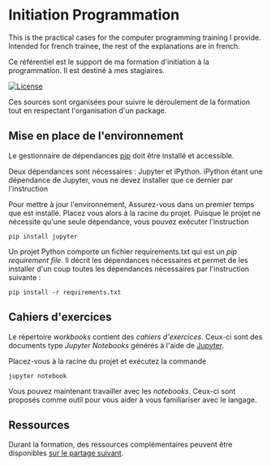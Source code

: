 # Initiation Programmation

This is the practical cases for the computer programming training I provide.
Intended for french trainee, the rest of the explanations are in french.

Ce référentiel est le support de ma formation d'initiation à la programmation.
Il est destiné à mes stagiaires.

[![License](https://img.shields.io/github/license/darko-itpro/training-python.svg?style=plastic)](https://github.com/darko-itpro/initiation-programmation/blob/master/LICENSE)

Ces sources sont organisées pour suivre le déroulement de la formation tout en
respectant l'organisation d'un package.

## Mise en place de l'environnement
Le gestionnaire de dépendances [pip](https://pypi.python.org/pypi/pip) doit être
installé et accessible.

Deux dépendances sont nécessaires : Jupyter et iPython. iPython étant une
dépendance de Jupyter, vous ne devez installer que ce dernier par l'instruction

Pour mettre à jour l'environnement, Assurez-vous dans un premier temps que
est installé. Placez vous alors à la
racine du projet. Puisque le projet ne nécessite qu'une seule dépendance, vous
pouvez exécuter l'instruction

```
pip install jupyter
```
Un projet Python comporte un fichier requirements.txt qui est un *pip
requirement file*. Il décrit les dépendances nécessaires et permet de les
installer d'un coup toutes les dépendances nécessaires par l'instruction
suivante :

```
pip install -r requirements.txt
```

## Cahiers d'exercices
Le répertoire *workbooks* contient des *cahiers d'exercices*. Ceux-ci sont
des documents type *Jupyter Notebooks* générés à l'aide de
[Jupyter](http://jupyter.org/).
 
Placez-vous à la racine du projet et exécutez la commande

```
jupyter notebook
```

Vous pouvez maintenant travailler avec les *notebooks*. Ceux-ci sont proposés
comme outil pour vous aider à vous familiariser avec le langage.

## Ressources

Durant la formation, des ressources complémentaires peuvent être disponibles
[sur le partage suivant](https://goo.gl/lRyzMZ).
